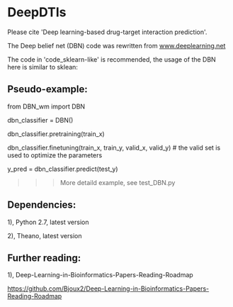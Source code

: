 # DeepDTIs
Please cite 'Deep learning-based drug-target interaction prediction'.

The Deep belief net (DBN) code was rewritten from www.deeplearning.net 

The code in 'code_sklearn-like' is recommended, the usage of the DBN here is similar to sklean:

## Pseudo-example:

from DBN_wm import DBN

dbn_classifier = DBN()

dbn_classifier.pretraining(train_x) 

dbn_classifier.finetuning(train_x, train_y, valid_x, valid_y)    # the valid set is used to optimize the parameters

y_pred = dbn_classifier.predict(test_y)

>>>More detaild example, see test_DBN.py

## Dependencies:

1), Python 2.7, latest version

2), Theano, latest version

## Further reading: 

1), Deep-Learning-in-Bioinformatics-Papers-Reading-Roadmap

https://github.com/Bjoux2/Deep-Learning-in-Bioinformatics-Papers-Reading-Roadmap
